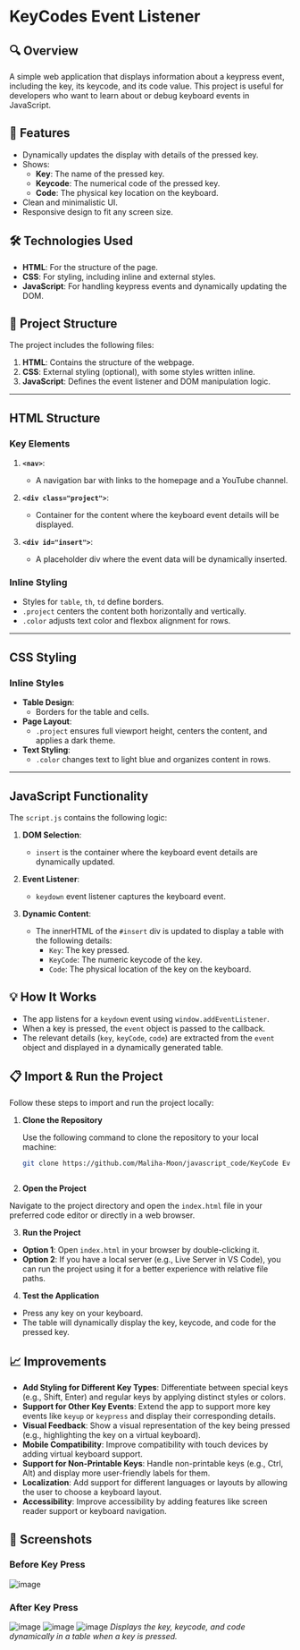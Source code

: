 # KeyCodes Event Listener
## 🔍 Overview
A simple web application that displays information about a keypress event, including the key, its keycode, and its code value. This project is useful for developers who want to learn about or debug keyboard events in JavaScript.

## 🚀 Features

- Dynamically updates the display with details of the pressed key.
- Shows:
  - **Key**: The name of the pressed key.
  - **Keycode**: The numerical code of the pressed key.
  - **Code**: The physical key location on the keyboard.
- Clean and minimalistic UI.
- Responsive design to fit any screen size.


## 🛠️ Technologies Used

- **HTML**: For the structure of the page.
- **CSS**: For styling, including inline and external styles.
- **JavaScript**: For handling keypress events and dynamically updating the DOM.

## 📂 Project Structure
The project includes the following files:
1. **HTML**: Contains the structure of the webpage.
2. **CSS**: External styling (optional), with some styles written inline.
3. **JavaScript**: Defines the event listener and DOM manipulation logic.
---

## HTML Structure

### Key Elements

1. **`<nav>`**: 
   - A navigation bar with links to the homepage and a YouTube channel.
   
2. **`<div class="project">`**: 
   - Container for the content where the keyboard event details will be displayed.

3. **`<div id="insert">`**: 
   - A placeholder div where the event data will be dynamically inserted.
### Inline Styling

- Styles for `table`, `th`, `td` define borders.
- `.project` centers the content both horizontally and vertically.
- `.color` adjusts text color and flexbox alignment for rows.

---

## CSS Styling

### Inline Styles

- **Table Design**:
  - Borders for the table and cells.
- **Page Layout**:
  - `.project` ensures full viewport height, centers the content, and applies a dark theme.
- **Text Styling**:
  - `.color` changes text to light blue and organizes content in rows.

---
## JavaScript Functionality

The `script.js` contains the following logic:

1. **DOM Selection**:
   - `insert` is the container where the keyboard event details are dynamically updated.

2. **Event Listener**:
   - `keydown` event listener captures the keyboard event.

3. **Dynamic Content**:
   - The innerHTML of the `#insert` div is updated to display a table with the following details:
     - `Key`: The key pressed.
     - `KeyCode`: The numeric keycode of the key.
     - `Code`: The physical location of the key on the keyboard.

## 💡 How It Works

- The app listens for a `keydown` event using `window.addEventListener`.
- When a key is pressed, the `event` object is passed to the callback.
- The relevant details (`key`, `keyCode`, `code`) are extracted from the `event` object and displayed in a dynamically generated table.

## 📋 Import & Run the Project

Follow these steps to import and run the project locally:

1. **Clone the Repository**

   Use the following command to clone the repository to your local machine:

   ```bash
   git clone https://github.com/Maliha-Moon/javascript_code/KeyCode Event Listener.git
  
2. **Open the Project**

Navigate to the project directory and open the `index.html` file in your preferred code editor or directly in a web browser.

3. **Run the Project**

- **Option 1**: Open `index.html` in your browser by double-clicking it.
- **Option 2**: If you have a local server (e.g., Live Server in VS Code), you can run the project using it for a better experience with relative file paths.

4. **Test the Application**

- Press any key on your keyboard.
- The table will dynamically display the key, keycode, and code for the pressed key.

## 📈 Improvements

- **Add Styling for Different Key Types**: Differentiate between special keys (e.g., Shift, Enter) and regular keys by applying distinct styles or colors.
- **Support for Other Key Events**: Extend the app to support more key events like `keyup` or `keypress` and display their corresponding details.
- **Visual Feedback**: Show a visual representation of the key being pressed (e.g., highlighting the key on a virtual keyboard).
- **Mobile Compatibility**: Improve compatibility with touch devices by adding virtual keyboard support.
- **Support for Non-Printable Keys**: Handle non-printable keys (e.g., Ctrl, Alt) and display more user-friendly labels for them.
- **Localization**: Add support for different languages or layouts by allowing the user to choose a keyboard layout.
- **Accessibility**: Improve accessibility by adding features like screen reader support or keyboard navigation.

## 📸 Screenshots
### Before Key Press
![image](https://github.com/user-attachments/assets/5fece64e-5ab6-4380-83e6-713ccc11a51c)

### After Key Press
![image](https://github.com/user-attachments/assets/592921cc-aea6-477c-8712-5fc22d83682f)
![image](https://github.com/user-attachments/assets/dbb7f7a4-7b24-4330-8961-90c77471020d)
![image](https://github.com/user-attachments/assets/bad77a5c-ba15-494a-a9f6-eba34d267fb8)
*Displays the key, keycode, and code dynamically in a table when a key is pressed.*


